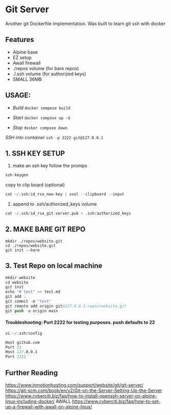 # Git Server
Another git Dockerfile implementation.
Was built to learn git ssh with  docker

## Features
- Alpine base
- EZ setup
- Awall firewall
- ./repos volume (for bare repos)
- ./.ssh volume (for authorized keys)
- SMALL 36MB

## USAGE:
- *Build* `docker compose build`

- *Start* `docker compose up -d`

- *Stop* `docker compose down`

*SSH into container*
`ssh -p 2222 git@127.0.0.1`

## 1. SSH KEY SETUP
1. make an ssh key follow the promps
```s
ssh-keygen
```
copy to clip board (optional)
```s
cat ~/.ssh/id_rsa_new-key | xsel --clipboard --input
```
2. append to .ssh/authorized_keys volume
```s
cat ~/.ssh/id_rsa_git-server.pub > .ssh/authorized_keys
```

## 2. MAKE BARE GIT REPO
```
mkdir ./repos/website.git
cd ./repos/website.git
git init --bare
```

## 3. Test Repo on local machine
```s
mkdir website
cd website
git init
echo "# test" >> test.md
git add .
git commit -m "test"
git remote add origin git@127.0.0.1:repos/website.git
git push -u origin main
```

#### Troubleshooting: Port 2222 for testing purposes. push defaults to 22
```s
vi ~/.ssh/config

Host github.com
Port 22
Host 127.0.0.1
Port 2222
```

## Further Reading
https://www.inmotionhosting.com/support/website/git/git-server/
https://git-scm.com/book/en/v2/Git-on-the-Server-Setting-Up-the-Server
https://www.cyberciti.biz/faq/how-to-install-openssh-server-on-alpine-linux-including-docker/
AWALL https://www.cyberciti.biz/faq/how-to-set-up-a-firewall-with-awall-on-alpine-linux/
